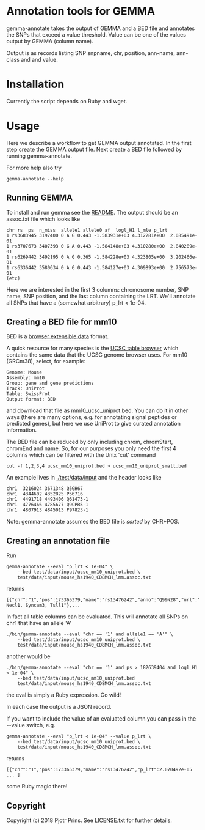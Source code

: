 # Annotation tools for GEMMA

gemma-annotate takes the output of GEMMA and a BED file and annotates
the SNPs that exceed a value threshold. Value can be one of the values
output by GEMMA (column name).

Output is as records listing SNP snpname, chr, position, ann-name,
ann-class and and value.

# Installation

Currently the script depends on Ruby and wget.

# Usage

Here we describe a workflow to get GEMMA output annotated. In the
first step create the GEMMA output file. Next create a BED file
followed by running gemma-annotate.

For more help also try

    gemma-annotate --help

## Running GEMMA

To install and run gemma see the [README](https://github.com/genetics-statistics/GEMMA).
The output should be an assoc.txt file which looks like

    chr rs  ps  n_miss  allele1 allele0 af  logl_H1 l_mle p_lrt
    1 rs3683945 3197400 0 A G 0.443 -1.583931e+03 4.312281e+00  2.085491e-01
    1 rs3707673 3407393 0 G A 0.443 -1.584148e+03 4.310280e+00  2.840289e-01
    1 rs6269442 3492195 0 A G 0.365 -1.584228e+03 4.323805e+00  3.202466e-01
    1 rs6336442 3580634 0 A G 0.443 -1.584127e+03 4.309893e+00  2.756573e-01
    (etc)

Here we are interested in the first 3 columns: chromosome number, SNP
name, SNP position, and the last column containing the LRT. We'll
annotate all SNPs that have a (somewhat arbitrary) p_lrt < 1e-04.

## Creating a BED file for mm10

BED is a [browser extensible data](https://genome.ucsc.edu/FAQ/FAQformat.html) format.

A quick resource for many species is the
[UCSC table browser](https://genome.ucsc.edu/cgi-bin/hgTables) which
contains the same data that the UCSC genome browser uses. For mm10
(GRCm38), select, for example:

    Genome: Mouse
    Assembly: mm10
    Group: gene and gene predictions
    Track: UniProt
    Table: SwissProt
    Output format: BED

and download that file as mm10\_ucsc\_uniprot.bed. You can do it in other
ways (there are many options, e.g. for annotating signal peptides or
predicted genes), but here we use UniProt to give curated annotation
information.

The BED file can be reduced by only including chrom, chromStart,
chromEnd and name. So, for our purposes you only need the first 4 columns which can
be filtered with the Unix 'cut' command

    cut -f 1,2,3,4 ucsc_mm10_uniprot.bed > ucsc_mm10_uniprot_small.bed

An example lives in [./test/data/input](./test/data/input) and the header looks like

    chr1  3216024 3671348 Q5GH67
    chr1  4344602 4352825 P56716
    chr1  4491718 4493406 Q61473-1
    chr1  4776466 4785677 Q9CPR5-1
    chr1  4807913 4845013 P97823-1

Note: gemma-annotate assumes the BED file is *sorted* by CHR+POS.

## Creating an annotation file

Run

    gemma-annotate --eval "p_lrt < 1e-04" \
        --bed test/data/input/ucsc_mm10_uniprot.bed \
        test/data/input/mouse_hs1940_CD8MCH_lmm.assoc.txt

returns

    [{"chr":"1","pos":173365379,"name":"rs13476242","anno":"Q99N28","url":"http://www.uniprot.org/uniprot/Q99N28","gene":"Cadm3","synonyms":"Igsf4b, Necl1, Syncam3, Tsll1"},...

In fact all table columns can be evaluated. This will annotate all SNPs on chr1 that have
an allele 'A'

    ./bin/gemma-annotate --eval "chr == '1' and allele1 == 'A'" \
        --bed test/data/input/ucsc_mm10_uniprot.bed \
        test/data/input/mouse_hs1940_CD8MCH_lmm.assoc.txt

another would be

    ./bin/gemma-annotate --eval "chr == '1' and ps > 182639404 and logl_H1 < 1e-04" \
        --bed test/data/input/ucsc_mm10_uniprot.bed
        test/data/input/mouse_hs1940_CD8MCH_lmm.assoc.txt

the eval is simply a Ruby expression. Go wild!

In each case the output is a JSON record.

If you want to include the value of an evaluated column you can pass
in the --value switch, e.g.

    gemma-annotate --eval "p_lrt < 1e-04" --value p_lrt \
        --bed test/data/input/ucsc_mm10_uniprot.bed \
        test/data/input/mouse_hs1940_CD8MCH_lmm.assoc.txt

returns

    [{"chr":"1","pos":173365379,"name":"rs13476242","p_lrt":2.070492e-05 ... ]

some Ruby magic there!

## Copyright

Copyright (c) 2018 Pjotr Prins. See [LICENSE.txt](LICENSE.txt) for further details.
